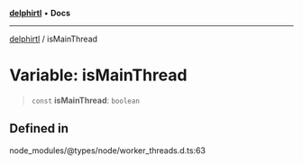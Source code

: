 [**delphirtl**](../README.md) • **Docs**

***

[delphirtl](../globals.md) / isMainThread

# Variable: isMainThread

> `const` **isMainThread**: `boolean`

## Defined in

node\_modules/@types/node/worker\_threads.d.ts:63
